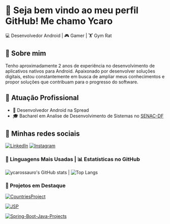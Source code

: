 # 👋 Seja bem vindo ao meu perfil GitHub! Me chamo Ycaro

💻 Desenvolvedor Android | 🎮 Gamer | 🏋️ Gym Rat

## 🌟 Sobre mim
Tenho aproximadamente 2 anos de experiência no desenvolvimento de aplicativos nativos para Android. Apaixonado por desenvolver soluções digitais, estou constantemente em busca de ampliar meus conhecimentos e propor soluções que contribuam para o progresso do software.

## 🏢 Atuação Profissional
- 🚀 Desenvolvedor Android na Spread
- 🎓 Bacharel em Analise de Desenvolvimento de Sistemas no [SENAC-DF](https://www.df.senac.br/)

## 💬 Minhas redes sociais
[![LinkedIn](https://img.shields.io/badge/LinkedIn-0A66C2?style=for-the-badge&logo=linkedin&logoColor=white)](https://www.linkedin.com/in/ycarus/)
[![Instagram](https://img.shields.io/badge/Instagram-E4405F?style=for-the-badge&logo=instagram&logoColor=white)](https://instagram.com/_ycarossauro)

### 🚀 Linguagens Mais Usadas | 📊 Estatísticas no GitHub

 ![ycarossauro's GitHub stats](https://github-readme-stats.vercel.app/api?username=ycarossauro&show_icons=true&theme=dracula) | ![Top Langs](https://github-readme-stats.vercel.app/api/top-langs/?username=ycarossauro&layout=compact)

### 📌 Projetos em Destaque

[![CountriesProject](https://github-readme-stats.vercel.app/api/pin/?username=ycarossauro&repo=CountriesProject)](https://github.com/ycarossauro/CountriesProject)


[![JSP](https://github-readme-stats.vercel.app/api/pin/?username=ycarossauro&repo=JSP)](https://github.com/ycarossauro/JSP/tree/main)


[![Spring-Boot-Java-Projects](https://github-readme-stats.vercel.app/api/pin/?username=ycarossauro&repo=Spring-Boot-Java-Projects)](https://github.com/ycarossauro/Spring-Boot-Java-Projects/tree/main)

